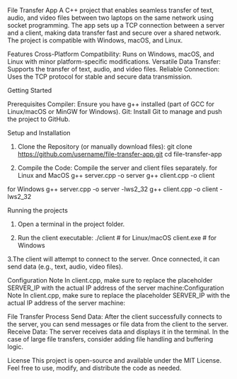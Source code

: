 File Transfer App
A C++ project that enables seamless transfer of text, audio, and video files between two laptops on the same network using socket programming. The app sets up a TCP connection between a server and a client, making data transfer fast and secure over a shared network. The project is compatible with Windows, macOS, and Linux.

Features
Cross-Platform Compatibility: Runs on Windows, macOS, and Linux with minor platform-specific modifications.
Versatile Data Transfer: Supports the transfer of text, audio, and video files.
Reliable Connection: Uses the TCP protocol for stable and secure data transmission.

Getting Started

Prerequisites
Compiler: Ensure you have g++ installed (part of GCC for Linux/macOS or MinGW for Windows).
Git: Install Git to manage and push the project to GitHub.


Setup and Installation
1. Clone the Repository (or manually download files):
git clone https://github.com/username/file-transfer-app.git
cd file-transfer-app


2. Compile the Code: Compile the server and client files separately.
for Linux and MacOS
g++ server.cpp -o server
g++ client.cpp -o client

for Windows
g++ server.cpp -o server -lws2_32
g++ client.cpp -o client -lws2_32

Running the projects
1. Open a terminal in the project folder.

2. Run the client executable:
./client           # for Linux/macOS
client.exe         # for Windows


3.The client will attempt to connect to the server. Once connected, it can send data (e.g., text, audio, video files).


Configuration Note
In client.cpp, make sure to replace the placeholder SERVER_IP with the actual IP address of the server machine:Configuration Note
In client.cpp, make sure to replace the placeholder SERVER_IP with the actual IP address of the server machine:

File Transfer Process
Send Data: After the client successfully connects to the server, you can send messages or file data from the client to the server.
Receive Data: The server receives data and displays it in the terminal. In the case of large file transfers, consider adding file handling and buffering logic.

License
This project is open-source and available under the MIT License. Feel free to use, modify, and distribute the code as needed.

